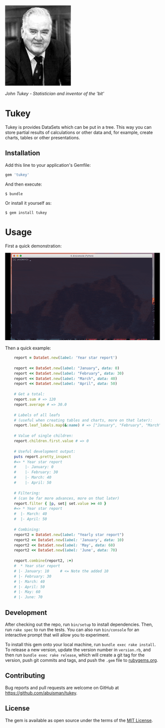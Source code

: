 ![John Tukey - Statistician and inventor of the 'bit'](John_Tukey.jpg)

*John Tukey - Statistician and inventor of the 'bit'*

# Tukey

Tukey is provides DataSets which can be put in a tree. This way you can store partial results of calculations or other data and, for example, create charts, tables or other presentations.

## Installation

Add this line to your application's Gemfile:

```ruby
gem 'tukey'
```

And then execute:

    $ bundle

Or install it yourself as:

    $ gem install tukey

# Usage

First a quick demonstration:

![screencast](Tukey.gif)


Then a quick example:

```ruby
    report = DataSet.new(label: 'Year star report')

    report << DataSet.new(label: "January", data: 0)
    report << DataSet.new(label: "February", data: 30)
    report << DataSet.new(label: "March", data: 40)
    report << DataSet.new(label: "April", data: 50)

    # Get a total:
    report.sum # => 120
    report.average # => 30.0

    # Labels of all leafs
    # (useful when creating tables and charts, more on that later):
    report.leaf_labels.map(&:name) # => ["January", "February", "March", "April"]

    # Value of single children:
    report.children.first.value # => 0

    # Useful development output:
    puts report.pretty_inspect
    #=> * Year star report
    #    |- January: 0
    #    |- February: 30
    #    |- March: 40
    #    |- April: 50

    # Filtering:
    # (can be far more advances, more on that later)
    report.filter { |p, set| set.value >= 40 }
    #=> * Year star report
    #  |- March: 40
    #  |- April: 50

    # Combining:
    report2 = DataSet.new(label: "Yearly star report")
    report2 << DataSet.new(label: 'January', data: 10)
    report2 << DataSet.new(label: 'May', data: 60)
    report2 << DataSet.new(label: 'June', data: 70)

    report.combine(report2, :+)
    #  * Year star report
    # |- January: 10     # <= Note the added 10
    # |- February: 30
    # |- March: 40
    # |- April: 50
    # |- May: 60
    # |- June: 70
```

## Development

After checking out the repo, run `bin/setup` to install dependencies. Then, run `rake spec` to run the tests. You can also run `bin/console` for an interactive prompt that will allow you to experiment.

To install this gem onto your local machine, run `bundle exec rake install`. To release a new version, update the version number in `version.rb`, and then run `bundle exec rake release`, which will create a git tag for the version, push git commits and tags, and push the `.gem` file to [rubygems.org](https://rubygems.org).

## Contributing

Bug reports and pull requests are welcome on GitHub at https://github.com/abuisman/tukey.


## License

The gem is available as open source under the terms of the [MIT License](http://opensource.org/licenses/MIT).

